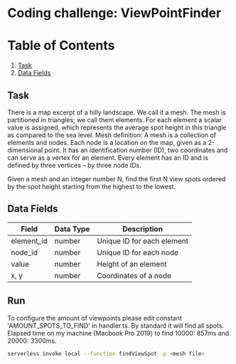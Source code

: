 # Coding challenge: ViewPointFinder

# Table of Contents

1. [Task](#task)
2. [Data Fields](#datafields)

<a id="task"></a>

## Task

There is a map excerpt of a hilly landscape. We call it a mesh. The mesh is partitioned in triangles; we call them elements. For each element a scalar value is assigned, which represents the average spot height in this triangle as compared to the sea level.
Mesh definition: A mesh is a collection of elements and nodes. Each node is a location on the map, given as a 2-dimensional point. It has an identification number (ID), two coordinates and can serve as a vertex for an element. Every element has an ID and is defined by three vertices – by three node IDs.

Given a mesh and an integer number N, find the first N view spots ordered by the spot height starting from the highest to the lowest.

<a id="datafields"></a>

## Data Fields

| Field      | Data Type | Description                |
| ---------- | --------- | -------------------------- |
| element_id | number    | Unique ID for each element |
| node_id    | number    | Unique ID for each node    |
| value      | number    | Height of an element       |
| x, y       | number    | Coordinates of a node      |

## Run

To configure the amount of viewpoints please edit constant 'AMOUNT_SPOTS_TO_FIND' in handler.ts. By standard it will find all spots.
Elapsed time on my machine (Macbook Pro 2019) to find 10000: 857ms and 20000: 3300ms.

```bash
serverless invoke local --function findViewSpot -p <mesh file>
```
